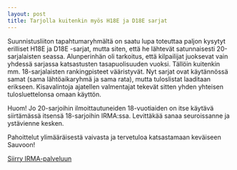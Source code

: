 ```yaml
---
layout: post
title: Tarjolla kuitenkin myös H18E ja D18E sarjat
---
```


Suunnistusliiton tapahtumaryhmältä on saatu lupa toteuttaa paljon kysytyt erilliset H18E ja D18E -sarjat, mutta siten, että he lähtevät satunnaisesti 20-sarjalaisten seassa. Alunperinhän oli tarkoitus, että kilpailijat juoksevat vain yhdessä sarjassa katsastusten tasapuolisuuden vuoksi. Tällöin kuitenkin mm. 18-sarjalaisten rankingpisteet vääristyvät. Nyt sarjat ovat käytännössä samat (sama lähtöaikaryhmä ja sama rata), mutta tuloslistat laaditaan erikseen. Kisavalintoja ajatellen valmentajat tekevät sitten yhden yhteisen tulosluettelonsa omaan käyttön.

Huom! Jo 20-sarjoihin ilmoittautuneiden 18-vuotiaiden on itse käytävä siirtämässä itsensä 18-sarjoihin IRMA:ssa. Levittäkää sanaa seuroissanne ja ystävienne kesken.

Pahoittelut ylimääräisestä vaivasta ja tervetuloa katsastamaan keväiseen Sauvoon!

[Siirry IRMA-palveluun](https://irma.suunnistusliitto.fi/irma/public/competition/view?id=23784&pageuuid=04497423-4562-40bb-aa91-55fb04195a45)

